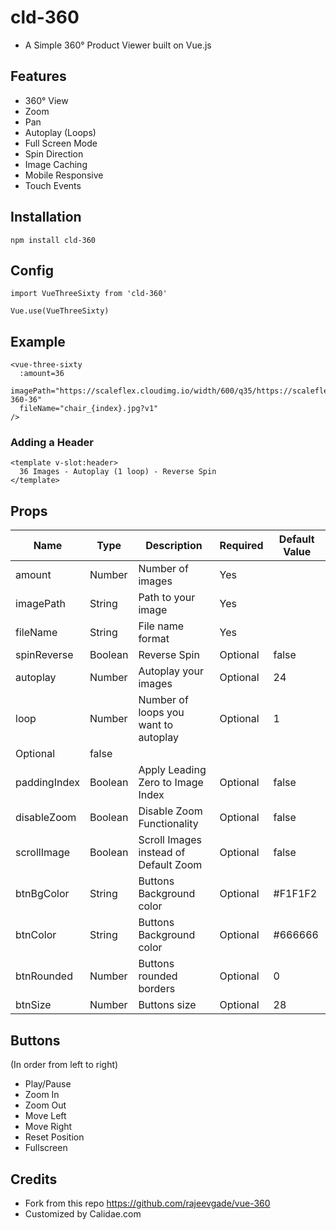 # cld-360
- A Simple 360&deg; Product Viewer built on Vue.js

## Features

- 360&deg; View
- Zoom
- Pan
- Autoplay (Loops)
- Full Screen Mode
- Spin Direction
- Image Caching
- Mobile Responsive
- Touch Events


## Installation
```
npm install cld-360
```

## Config

```
import VueThreeSixty from 'cld-360'

Vue.use(VueThreeSixty)
```

## Example
```
<vue-three-sixty 
  :amount=36
  imagePath="https://scaleflex.cloudimg.io/width/600/q35/https://scaleflex.ultrafast.io/https://scaleflex.airstore.io/demo/chair-360-36"
  fileName="chair_{index}.jpg?v1"
/>
```
### Adding a Header
```
<template v-slot:header>
  36 Images - Autoplay (1 loop) - Reverse Spin
</template>
```

## Props

| Name | Type | Description | Required | Default Value |
| --- | --- | --- | --- | --- |
| amount | Number | Number of images | Yes |
| imagePath | String | Path to your image | Yes |
| fileName | String | File name format | Yes |
| spinReverse | Boolean | Reverse Spin | Optional | false |
| autoplay | Number | Autoplay your images | Optional | 24 |
| loop | Number | Number of loops you want to autoplay | Optional | 1 |
| Optional | false |
| paddingIndex | Boolean | Apply Leading Zero to Image Index | Optional | false |
| disableZoom | Boolean | Disable Zoom Functionality | Optional | false |
| scrollImage | Boolean | Scroll Images instead of Default Zoom | Optional | false |
| btnBgColor | String | Buttons Background color | Optional | #F1F1F2 |
| btnColor | String | Buttons Background color | Optional | #666666 |
| btnRounded | Number | Buttons rounded borders | Optional | 0 |
| btnSize | Number | Buttons size | Optional | 28 |
## Buttons 

(In order from left to right)

- Play/Pause
- Zoom In
- Zoom Out
- Move Left
- Move Right
- Reset Position
- Fullscreen

## Credits

- Fork from this repo https://github.com/rajeevgade/vue-360
- Customized by Calidae.com
